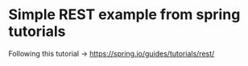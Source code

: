# Simple REST example from spring tutorials
Following this tutorial -> https://spring.io/guides/tutorials/rest/
